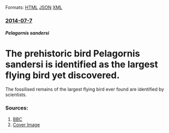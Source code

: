 
Formats: [HTML](/news/2014/07/7/the-prehistoric-bird-pelagornis-sandersi-is-identified-as-the-largest-flying-bird-yet-discovered.html)  [JSON](/news/2014/07/7/the-prehistoric-bird-pelagornis-sandersi-is-identified-as-the-largest-flying-bird-yet-discovered.json)  [XML](/news/2014/07/7/the-prehistoric-bird-pelagornis-sandersi-is-identified-as-the-largest-flying-bird-yet-discovered.xml)  

### [2014-07-7](/news/2014/07/7/index.md)

##### Pelagornis sandersi
# The prehistoric bird Pelagornis sandersi is identified as the largest flying bird yet discovered. 

The fossilised remains of the largest flying bird ever found are identified by scientists.


### Sources:

1. [BBC](http://www.bbc.com/news/science-environment-28164063)
1. [Cover Image](http://ichef-1.bbci.co.uk/news/1024/media/images/76048000/jpg/_76048011_13-20297-large2.jpg)
